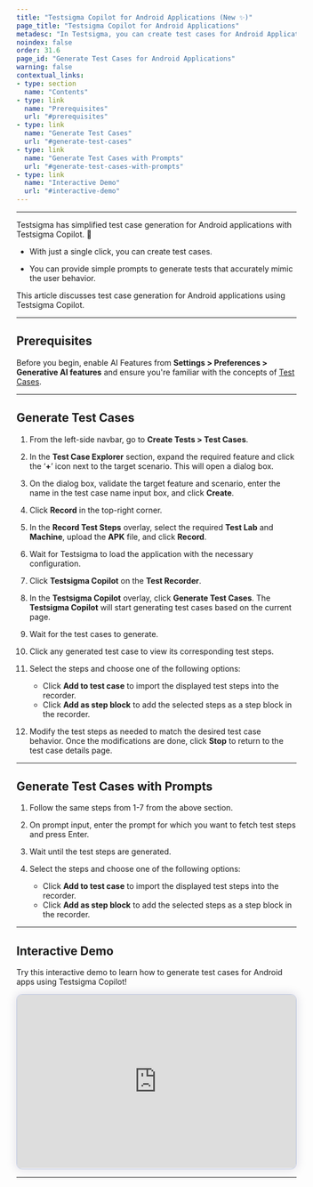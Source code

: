 ```yaml
---
title: "Testsigma Copilot for Android Applications (New ✨)"
page_title: "Testsigma Copilot for Android Applications"
metadesc: "In Testsigma, you can create test cases for Android Applications using Testsigma Copilot | Learn how to create test cases for Android Applications using GenAI capabilities"
noindex: false
order: 31.6
page_id: "Generate Test Cases for Android Applications"
warning: false
contextual_links:
- type: section
  name: "Contents"
- type: link
  name: "Prerequisites"
  url: "#prerequisites"
- type: link
  name: "Generate Test Cases"
  url: "#generate-test-cases"
- type: link
  name: "Generate Test Cases with Prompts"
  url: "#generate-test-cases-with-prompts"
- type: link
  name: "Interactive Demo"
  url: "#interactive-demo"
---
```



---



Testsigma has simplified test case generation for Android applications with Testsigma Copilot. 🤖

- With just a single click, you can create test cases.  

- You can provide simple prompts to generate tests that accurately mimic the user behavior.

This article discusses test case generation for Android applications using Testsigma Copilot.

---

## **Prerequisites**

Before you begin, enable AI Features from **Settings > Preferences > Generative AI features** and ensure you're familiar with the concepts of [Test Cases](https://testsigma.com/docs/test-cases/manage/add-edit-delete/).

---

## **Generate Test Cases** 

1. From the left-side navbar, go to **Create Tests > Test Cases**.

2. In the **Test Case Explorer** section, expand the required feature and click the ‘**+**’ icon next to the target scenario. This will open a dialog box.

3. On the dialog box, validate the target feature and scenario, enter the name in the test case name input box, and click **Create**.

4. Click **Record** in the top-right corner. 

5. In the **Record Test Steps** overlay, select the required **Test Lab** and **Machine**, upload the **APK** file, and click **Record**.

6. Wait for Testsigma to load the application with the necessary configuration.

7. Click **Testsigma Copilot** on the **Test Recorder**.

8. In the **Testsigma Copilot** overlay, click **Generate Test Cases**. The **Testsigma Copilot** will start generating test cases based on the current page.

9. Wait for the test cases to generate.

10. Click any generated test case to view its corresponding test steps.

11. Select the steps and choose one of the following options:
    - Click **Add to test case** to import the displayed test steps into the recorder.
    - Click **Add as step block** to add the selected steps as a step block in the recorder.

12.  Modify the test steps as needed to match the desired test case behavior. Once the modifications are done, click **Stop** to return to the test case details page.

---

## **Generate Test Cases with Prompts**

1. Follow the same steps from 1-7 from the above section.

2. On prompt input, enter the prompt for which you want to fetch test steps and press Enter.

3. Wait until the test steps are generated.

4. Select the steps and choose one of the following options:
    - Click **Add to test case** to import the displayed test steps into the recorder.
    - Click **Add as step block** to add the selected steps as a step block in the recorder.


---

## **Interactive Demo**

Try this interactive demo to learn how to generate test cases for Android apps using Testsigma Copilot!


<div>
  <script async src="https://js.storylane.io/js/v2/storylane.js"></script>
  <div class="sl-embed" style="position:relative;padding-bottom:calc(57.41% + 25px);width:100%;height:0;transform:scale(1)">
    <iframe loading="lazy" class="sl-demo" src="https://app.storylane.io/demo/n0pwfxil1xb7?embed=inline" name="sl-embed" allow="fullscreen" allowfullscreen style="position:absolute;top:0;left:0;width:100%!important;height:100%!important;border:1px solid rgba(63,95,172,0.35);box-shadow: 0px 0px 18px rgba(26, 19, 72, 0.15);border-radius:10px;box-sizing:border-box;"></iframe>
  </div>
</div>

---